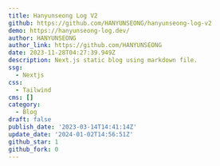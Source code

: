 ```yaml
---
title: Hanyunseong Log V2
github: https://github.com/HANYUNSEONG/hanyunseong-log-v2
demo: https://hanyunseong-log.dev/
author: HANYUNSEONG
author_link: https://github.com/HANYUNSEONG
date: 2023-11-28T04:27:39.949Z
description: Next.js static blog using markdown file.
ssg:
  - Nextjs
css:
  - Tailwind
cms: []
category:
  - Blog
draft: false
publish_date: '2023-03-14T14:41:14Z'
update_date: '2024-01-02T14:56:51Z'
github_star: 1
github_fork: 0
---
```

